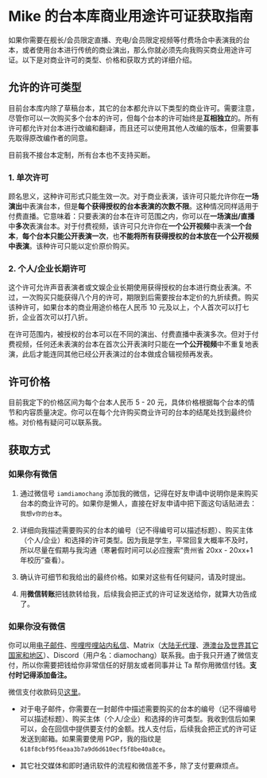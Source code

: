 # Mike 的台本库商业用途许可证获取指南

如果你需要在舰长/会员限定直播、充电/会员限定视频等付费场合中表演我的台本，或者使用台本进行传统的商业演出，那么你就必须先向我购买商业用途许可证。以下是对商业许可的类型、价格和获取方式的详细介绍。

## 允许的许可类型

目前台本库内除了草稿台本，其它的台本都允许以下类型的商业许可。需要注意，尽管你可以一次购买多个台本的许可，但每个台本的许可始终是**互相独立**的。所有许可都允许对台本进行改编和翻译，而且还可以使用其他人改编的版本，但需要事先取得原改编作者的同意。

目前我不接台本定制，所有台本也不支持买断。

### 1. 单次许可

顾名思义，这种许可形式只能生效一次。对于商业表演，该许可只能允许你在**一场演出**中表演台本，但是**每个获得授权的台本表演的次数不限**。这种情况同样适用于付费直播。它意味着：只要表演的台本在许可范围之内，你可以在**一场演出/直播**中**多次**表演台本。对于付费视频，该许可只允许你在**一个公开视频**中表演**一个台本**，**每个台本只能公开表演一次**，也**不能将所有获得授权的台本放在一个公开视频中表演**。该种许可只能以定价原价购买。

### 2. 个人/企业长期许可

这个许可允许声音表演者或文娱企业长期使用获得授权的台本进行商业表演。不过，一次购买只能获得八个月的许可，期限到后需要按台本定价的九折续费。购买该种许可，如果台本的商业用途价格在人民币 10 元及以上，个人首次可以打七折，企业首次可以打八折。

在许可范围内，被授权的台本可以在不同的演出、付费直播中表演多次。但对于付费视频，任何还未表演的台本在首次公开表演时只能在**一个公开视频**中不重复地表演，此后才能连同其他已经公开表演过的台本做成合辑视频再发表。

## 许可价格

目前我定下的价格区间为每个台本人民币 5 - 20 元，具体价格根据每个台本的情节和内容质量决定。你可以在每个允许购买商业许可的台本的结尾处找到最终价格。对价格有疑问可以联系我。

## 获取方式

### 如果你有微信

1. 通过微信号 `iamdiamochang` 添加我的微信，记得在好友申请中说明你是来购买台本的商业许可的。如果你是懒人，直接在好友申请中把下面这句话贴进去：`我想v你的台本`。

2. 详细向我描述需要购买的台本的编号（记不得编号可以描述标题）、购买主体（个人/企业）和选择的许可类型。因为我是学生，平常回复大概率不及时，所以尽量在假期与我沟通（寒暑假时间可以必应搜索“贵州省 20xx - 20xx+1 年校历”查看）。

3. 确认许可细节和我给出的最终价格。如果对这些有任何疑问，请及时提出。

4. 用**微信转账**把钱款转给我，后续我会把正式的许可证发送给你，就算大功告成了。

### 如果你没有微信

你可以用[电子邮件](mailto:diamochang@yeah.net)、[哔哩哔哩站内私信](https://space.bilibili.com/687416118/)、Matrix（[大陆无代理](https://matrix.to/#/@diamochang:chat.neboer.site)、[港澳台及世界其它国家和地区](https://matrix.to/#/@diamochang:matrix.org)）、Discord（用户名：diamochang）联系我。由于我只开通了微信支付，所以你需要把钱给你非常信任的好朋友或者同事并让 Ta 帮你用微信付钱。**支付时记得添加备注。**

微信支付收款码见[这里](https://audio-scripts.imdchs.rf.gd/commercial_use/#%E5%A6%82%E6%9E%9C%E4%BD%A0%E6%B2%A1%E6%9C%89%E5%BE%AE%E4%BF%A1)。

- 对于电子邮件，你需要在一封邮件中描述需要购买的台本的编号（记不得编号可以描述标题）、购买主体（个人/企业）和选择的许可类型。我收到信后如果可以，会在回信中提供要支付的金额。找人支付后，后续我会把正式的许可证发送到邮箱。如果需要使用 PGP，我的指纹是`618f8cbf95f6eaa3b7a9d6d610ecf5f8be40a8ce`。

- 其它社交媒体和即时通讯软件的流程和微信差不多，除了支付要麻烦点。